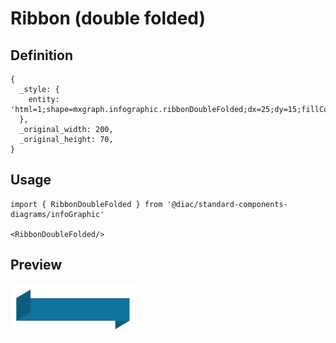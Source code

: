 # Ribbon (double folded)

## Definition

```
{
  _style: { 
    entity: 'html=1;shape=mxgraph.infographic.ribbonDoubleFolded;dx=25;dy=15;fillColor=#10739E;strokeColor=none;align=center;verticalAlign=middle;fontColor=#ffffff;fontSize=14;fontStyle=1;',
  },
  _original_width: 200,
  _original_height: 70,
}
```

## Usage

```
import { RibbonDoubleFolded } from '@diac/standard-components-diagrams/infoGraphic'

<RibbonDoubleFolded/>
```

## Preview

<img src="./ribbon-double-folded.png" width="200"/>
